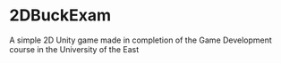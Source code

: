 # 2DBuckExam
A simple 2D Unity game made in completion of the Game Development course in the University of the East
